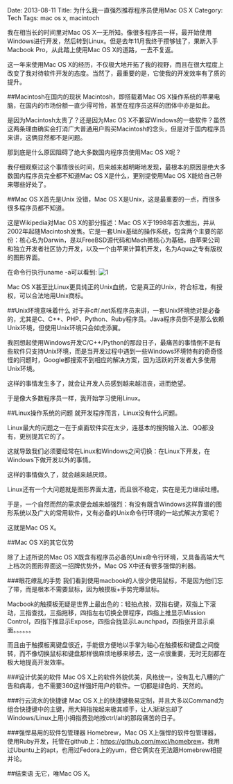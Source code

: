 Date: 2013-08-11
Title: 为什么我一直强烈推荐程序员使用Mac OS X
Category: Tech
Tags: mac os x, macintoch

我在相当长的时间里对Mac OS X一无所知。像很多程序员一样，最开始使用Windows进行开发，然后转到Linux。但是去年11月我终于攒够钱了，果断入手Macbook Pro，从此踏上使用Mac OS X的道路，一去不复返。

这一年来使用Mac OS X的经历，不仅极大地开拓了我的视野，而且在很大程度上改变了我对待软件开发的态度。当然了，最重要的是，它使我的开发效率有了质的提升。

##Macintosh在国内的现状
Macintosh，即搭载着Mac OS X操作系统的苹果电脑，在国内的市场份额一直少得可怜，甚至在程序员这样的团体中亦是如此。

是因为Macintosh太贵了？还是因为Mac OS X不兼容Windows的一些软件？虽然这两条理由确实会打消广大普通用户购买Macintosh的念头，但是对于国内程序员来讲，这俩显然都不是问题。

那到底是什么原因阻碍了绝大多数国内程序员使用Mac OS X呢？

我仔细观察过这个事情很长时间，后来越来越明晰地发现，最根本的原因是绝大多数国内程序员完全都不知道Mac OS X是什么，更别提使用Mac OS X能给自己带来哪些好处了。

##Mac OS X首先是Unix
没错，Mac OS X是Unix，这是最重要的一点，而很多很多程序员都不知道。

这是Wikipedia对Mac OS X的部分描述：Mac OS X于1998年首次推出，并从2002年起随Macintosh发售。它是一套Unix基础的操作系统，包含两个主要的部份：核心名为Darwin，是以FreeBSD源代码和Mach微核心为基础，由苹果公司和独立开发者社区协力开发，以及一个由苹果计算机开发，名为Aqua之专有版权的图形界面。

在命令行执行uname -a可以看到:
![1](https://lh6.googleusercontent.com/v4Y0Fq4yLwoyn9aNLPllnXuooi_0pxbf4v3QUhyDQGk=w958-h40-no)

Mac OS X甚至比Linux更具纯正的Unix血统，它是真正的Unix，符合标准，有授权，可以合法地用Unix商标。

##Unix环境意味着什么
对于非c#/.net系程序员来讲，一套Unix环境绝对是必备的，尤其是C、C++、PHP、Python、Ruby程序员。Java程序员倒不是那么依赖Unix环境，但使用Unix环境只会如虎添翼。

我回想起使用Windows开发C/C++/Python的那段日子，最痛苦的事情倒不是有些软件只支持Unix环境，而是当开发过程中遇到一些Windows环境特有的奇奇怪怪的问题时，Google都搜索不到相应的解决方案，因为活跃的开发者大多使用Unix环境。

这样的事情发生多了，就会让开发人员感到越来越沮丧，进而绝望。

于是像大多数程序员一样，我开始学习使用Linux。

##Linux操作系统的问题
就开发程序而言，Linux没有什么问题。

Linux最大的问题之一在于桌面软件实在太少，连基本的搜狗输入法、QQ都没有，更别提其它的了。

这就导致我们必须要经常在Linux和Windows之间切换：在Linux下开发，在Windows下做开发以外的事情。

这样的事情做久了，就会越来越厌烦。

Linux还有一个大问题就是图形界面太渣，而且很不稳定，实在是无力继续吐槽。

于是，一个自然而然的需求便会越来越强烈：有没有既含Windows这样靠谱的图形系统以及广大的常用软件，又有必备的Unix命令行环境的一站式解决方案呢？

这就是Mac OS X。

##Mac OS X的其它优势

除了上述所说的Mac OS X既含有程序员必备的Unix命令行环境，又具备高端大气上档次的图形界面这一招牌优势外，Mac OS X中还有很多强悍的利器。

###眼花缭乱的手势
我们看到使用macbook的人很少使用鼠标，不是因为他们忘了带，而是根本不需要鼠标，因为触摸板+手势完爆鼠标。

Macbook的触摸板无疑是世界上最出色的：轻拍点按，双指右键，双指上下滚动，三指查找，三指拖移，四指左右切换全屏程序，四指上推显示Mission Control，四指下推显示Expose，四指合拢显示Launchpad，四指张开显示桌面。。。。。。

而且由于触摸板离键盘很近，手能很方便地以手掌为轴心在触摸板和键盘之间旋转，而不像切换鼠标和键盘那样很麻烦地移来移去，这一点很重要，无时无刻都在极大地提高开发效率。

###设计优美的软件
Mac OS X上的软件外貌优美，风格统一，没有乱七八糟的广告和病毒，也不需要360这样强奸用户的软件。一切都是绿色的、天然的。

###行云流水的快捷键
Mac OS X上的快捷键极易定制，并且大多以Command为组合快捷键中的主键，用大拇指按起来极其顺手，让人渐渐忘却了Windows/Linux上用小拇指费劲地按ctrl/alt的那段痛苦的日子。

###强悍易用的软件包管理器
Homebrew，Mac OS X上强悍的软件包管理器，使用Ruby开发，托管在github上：<https://github.com/mxcl/homebrew>。我用过Ubuntu上的apt，也用过Fedora上的yum，但它俩实在无法跟Homebrew相提并论。

##结束语
无它，唯Mac OS X。















